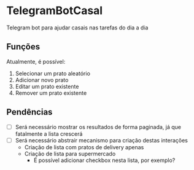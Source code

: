 # TelegramBotCasal
Telegram bot para ajudar casais nas tarefas do dia a dia

## Funções
Atualmente, é possível:
1. Selecionar um prato aleatório
2. Adicionar novo prato
3. Editar um prato existente
4. Remover um prato existente

## Pendências
- [ ] Será necessário mostrar os resultados de forma paginada, já que fatalmente a lista crescerá
- [ ] Será necessário abstrair mecanismo para criação destas interações
  - Criação de lista com pratos de delivery apenas
  - Criação de lista para supermercado
    - É possível adicionar checkbox nesta lista, por exemplo?
